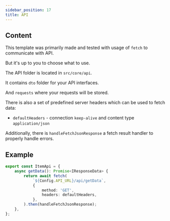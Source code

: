 ```yaml
---
sidebar_position: 17
title: API
---
```


## Content
This template was primarily made and tested with usage of `fetch` to communicate with API.

But it's up to you to choose what to use.

The API folder is located in `src/core/api`.

It contains `dto` folder for your API interfaces.

And `requests` where your requests will be stored.

There is also a set of predefined server headers which can be used to fetch data:
- `defaultHeaders` - connection `keep-alive` and content type `application/json`

Additionally, there is `handleFetchJsonResponse` a fetch result handler to properly handle errors.

## Example

```typescript
export const ItemApi = {
    async getData(): Promise<IResponseData> {
        return await fetch(
            `${Config.API_URL}/api/getData`,
            {
                method: 'GET',
                headers: defaultHeaders,
            },
        ).then(handleFetchJsonResponse);
    },
};
```

